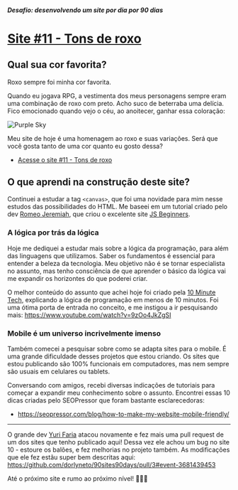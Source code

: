 ##### Desafio: desenvolvendo um site por dia por 90 dias 

# [Site #11 - Tons de roxo](https://www.dorlyneto.com/90sites/11-tons-de-roxo)

## Qual sua cor favorita? 

Roxo sempre foi minha cor favorita. 

Quando eu jogava RPG, a vestimenta dos meus personagens sempre eram uma combinação de roxo com preto. Acho suco de beterraba uma delícia. Fico emocionado quando vejo o céu, ao anoitecer, ganhar essa coloração:

![Purple Sky](https://images.unsplash.com/photo-1597328928630-8640bccd0351?ixlib=rb-1.2.1&ixid=eyJhcHBfaWQiOjEyMDd9&auto=format&fit=crop&w=2100&q=80)

Meu site de hoje é uma homenagem ao roxo e suas variações. Será que você gosta tanto de uma cor quanto eu gosto dessa?

* [Acesse o site #11 - Tons de roxo](https://www.dorlyneto.com/90sites/11-tons-de-roxo)

## O que aprendi na construção deste site?

Continuei a estudar a tag ```<canvas>```, que foi uma novidade para mim nesse estudos das possibilidades do HTML. Me baseei em um tutorial criado pelo dev [Romeo Jeremiah](https://github.com/romeojeremiah), que criou o excelente site [JS Beginners](https://jsbeginners.com/). 

### A lógica por trás da lógica

Hoje me dediquei a estudar mais sobre a lógica da programação, para além das linguagens que utilizamos. Saber os fundamentos é essencial para entender a beleza da tecnologia. Meu objetivo não é se tornar especialista no assunto, mas tenho consciência de que aprender o básico da lógica vai me expandir os horizontes do que poderei criar.

O melhor conteúdo do assunto que achei hoje foi criado pela [10 Minute Tech](https://www.youtube.com/user/hoomanmar), explicando a lógica de programação em menos de 10 minutos. Foi uma ótima porta de entrada no conceito, e me instigou a ir pesquisando mais: https://www.youtube.com/watch?v=9zOo4JkZgSI

### Mobile é um universo incrivelmente imenso

Também comecei a pesquisar sobre como se adapta sites para o mobile. É uma grande dificuldade desses projetos que estou criando. Os sites que estou publicando são 100% funcionais em computadores, mas nem sempre são usuais em celulares ou tablets.

Conversando com amigos, recebi diversas indicações de tutoriais para começar a expandir meu conhecimento sobre o assunto. Encontrei essas 10 dicas criadas pelo SEOPressor que foram bastante esclarecedoras:
* https://seopressor.com/blog/how-to-make-my-website-mobile-friendly/

---

O grande dev [Yuri Faria](https://github.com/Windows87) atacou novamente e fez mais uma pull request de um dos sites que tenho publicado aqui! Dessa vez ele achou um bug no site 10 - estoure os balões, e fez melhorias no projeto também. As modificações que ele fez estãu super bem descritas aqui: https://github.com/dorlyneto/90sites90days/pull/3#event-3681439453

Até o próximo site e rumo ao próximo nível! 🚀🚀🚀
